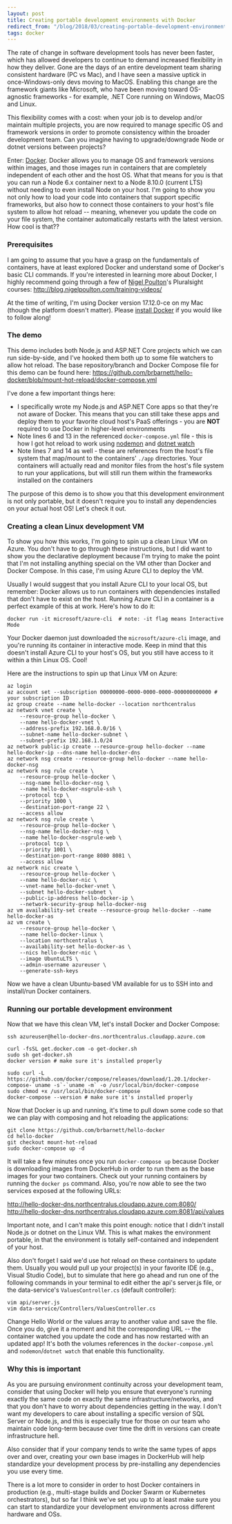 ```yaml
---
layout: post
title: Creating portable development environments with Docker
redirect_from: "/blog/2018/03/creating-portable-development-environments-with-docker/"
tags: docker
---
```


The rate of change in software development tools has never been faster, which has allowed developers to continue to demand increased flexibility in how they deliver. Gone are the days of an entire development team sharing consistent hardware (PC vs Mac), and I have seen a massive uptick in once-Windows-only devs moving to MacOS. Enabling this change are the framework giants like Microsoft, who have been moving toward OS-agnostic frameworks - for example, .NET Core running on Windows, MacOS and Linux.

This flexibility comes with a cost: when your job is to develop and/or maintain multiple projects, you are now required to manage specific OS and framework versions in order to promote consistency within the broader development team. Can you imagine having to upgrade/downgrade Node or dotnet versions between projects?

Enter: [Docker](https://www.docker.com/). Docker allows you to manage OS and framework versions within images, and those images run in containers that are completely independent of each other and the host OS. What that means for you is that you can run a Node 6.x container next to a Node 8.10.0 (current LTS) without needing to even install Node on your host. I'm going to show you not only how to load your code into containers that support specific frameworks, but also how to connect those containers to your host's file system to allow hot reload -- meaning, whenever you update the code on your file system, the container automatically restarts with the latest version. How cool is that??

### Prerequisites
I am going to assume that you have a grasp on the fundamentals of containers, have at least explored Docker and understand some of Docker's basic CLI commands. If you're interested in learning more about Docker, I highly recommend going through a few of [Nigel Poulton](https://twitter.com/nigelpoulton)'s Pluralsight courses: http://blog.nigelpoulton.com/training-videos/

At the time of writing, I'm using Docker version 17.12.0-ce on my Mac (though the platform doesn't matter). Please [install Docker](https://docs.docker.com/install/#supported-platforms) if you would like to follow along!

### The demo
This demo includes both Node.js and ASP.NET Core projects which we can run side-by-side, and I've hooked them both up to some file watchers to allow hot reload. The base repository/branch and Docker Compose file for this demo can be found here: https://github.com/brbarnett/hello-docker/blob/mount-hot-reload/docker-compose.yml

I've done a few important things here:

* I specifically wrote my Node.js and ASP.NET Core apps so that they're not aware of Docker. This means that you can still take these apps and deploy them to your favorite cloud host's PaaS offerings - you are **NOT** required to use Docker in higher-level environments
* Note lines 6 and 13 in the referenced `docker-compose.yml` file - this is how I got hot reload to work using [nodemon](https://github.com/remy/nodemon) and [dotnet watch](https://github.com/aspnet/Docs/blob/master/aspnetcore/tutorials/dotnet-watch.md)
* Note lines 7 and 14 as well - these are references from the host's file system that map/mount to the containers' `./app` directories. Your containers will actually read and monitor files from the host's file system to run your applications, but will still run them within the frameworks installed on the containers

The purpose of this demo is to show you that this development environment is not only portable, but it doesn't require you to install any dependencies on your actual host OS! Let's check it out.

### Creating a clean Linux development VM
To show you how this works, I'm going to spin up a clean Linux VM on Azure. You don't have to go through these instructions, but I did want to show you the declarative deployment because I'm trying to make the point that I'm not installing anything special on the VM other than Docker and Docker Compose. In this case, I'm using Azure CLI to deploy the VM.

Usually I would suggest that you install Azure CLI to your local OS, but remember: Docker allows us to run containers with dependencies installed that don't have to exist on the host. Running Azure CLI in a container is a perfect example of this at work. Here's how to do it:

```
docker run -it microsoft/azure-cli  # note: -it flag means Interactive Mode
```

Your Docker daemon just downloaded the `microsoft/azure-cli` image, and you're running its container in interactive mode. Keep in mind that this doesn't install Azure CLI to your host's OS, but you still have access to it within a thin Linux OS. Cool!

Here are the instructions to spin up that Linux VM on Azure:

```
az login
az account set --subscription 00000000-0000-0000-0000-000000000000 # your subscription ID
az group create --name hello-docker --location northcentralus
az network vnet create \
    --resource-group hello-docker \
    --name hello-docker-vnet \
    --address-prefix 192.168.0.0/16 \
    --subnet-name hello-docker-subnet \
    --subnet-prefix 192.168.1.0/24
az network public-ip create --resource-group hello-docker --name hello-docker-ip --dns-name hello-docker-dns
az network nsg create --resource-group hello-docker --name hello-docker-nsg
az network nsg rule create \
    --resource-group hello-docker \
    --nsg-name hello-docker-nsg \
    --name hello-docker-nsgrule-ssh \
    --protocol tcp \
    --priority 1000 \
    --destination-port-range 22 \
    --access allow
az network nsg rule create \
    --resource-group hello-docker \
    --nsg-name hello-docker-nsg \
    --name hello-docker-nsgrule-web \
    --protocol tcp \
    --priority 1001 \
    --destination-port-range 8080 8081 \
    --access allow
az network nic create \
    --resource-group hello-docker \
    --name hello-docker-nic \
    --vnet-name hello-docker-vnet \
    --subnet hello-docker-subnet \
    --public-ip-address hello-docker-ip \
    --network-security-group hello-docker-nsg
az vm availability-set create --resource-group hello-docker --name hello-docker-as
az vm create \
    --resource-group hello-docker \
    --name hello-docker-linux \
    --location northcentralus \
    --availability-set hello-docker-as \
    --nics hello-docker-nic \
    --image UbuntuLTS \
    --admin-username azureuser \
    --generate-ssh-keys
```

Now we have a clean Ubuntu-based VM available for us to SSH into and install/run Docker containers.

### Running our portable development environment
Now that we have this clean VM, let's install Docker and Docker Compose:

```
ssh azureuser@hello-docker-dns.northcentralus.cloudapp.azure.com

curl -fsSL get.docker.com -o get-docker.sh
sudo sh get-docker.sh
docker version # make sure it's installed properly

sudo curl -L https://github.com/docker/compose/releases/download/1.20.1/docker-compose-`uname -s`-`uname -m` -o /usr/local/bin/docker-compose
sudo chmod +x /usr/local/bin/docker-compose
docker-compose --version # make sure it's installed properly
```

Now that Docker is up and running, it's time to pull down some code so that we can play with composing and hot reloading the applications:

```
git clone https://github.com/brbarnett/hello-docker
cd hello-docker
git checkout mount-hot-reload
sudo docker-compose up -d
```

It will take a few minutes once you run `docker-compose up` because Docker is downloading images from DockerHub in order to run them as the base images for your two containers. Check out your running containers by running the `docker ps` command. Also, you're now able to see the two services exposed at the following URLs:

http://hello-docker-dns.northcentralus.cloudapp.azure.com:8080/
http://hello-docker-dns.northcentralus.cloudapp.azure.com:8081/api/values

Important note, and I can't make this point enough: notice that I didn't install Node.js or dotnet on the Linux VM. This is what makes the environment portable, in that the environment is totally self-contained and independent of your host.

Also don't forget I said we'd use hot reload on these containers to update them. Usually you would pull up your project(s) in your favorite IDE (e.g., Visual Studio Code), but to simulate that here go ahead and run one of the following commands in your terminal to edit either the api's server.js file, or the data-service's `ValuesController.cs` (default controller):

```
vim api/server.js
vim data-service/Controllers/ValuesController.cs
```

Change Hello World or the values array to another value and save the file. Once you do, give it a moment and hit the corresponding URL -- the container watched you update the code and has now restarted with an updated app! It's both the volumes references in the `docker-compose.yml` and `nodemon`/`dotnet watch` that enable this functionality. 

### Why this is important
As you are pursuing environment continuity across your development team, consider that using Docker will help you ensure that everyone's running exactly the same code on exactly the same infrastructure/networks, and that you don't have to worry about dependencies getting in the way. I don't want my developers to care about installing a specific version of SQL Server or Node.js, and this is especially true for those on our team who maintain code long-term because over time the drift in versions can create infrastructure hell.

Also consider that if your company tends to write the same types of apps over and over, creating your own base images in DockerHub will help standardize your development process by pre-installing any dependencies you use every time.

There is a lot more to consider in order to host Docker containers in production (e.g., multi-stage builds and Docker Swarm or Kubernetes orchestrators), but so far I think we've set you up to at least make sure you can start to standardize your development environments across different hardware and OSs.